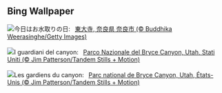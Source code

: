 ## Bing Wallpaper
![](https://www.bing.com/th?id=OHR.OmizutoriNew_JA-JP3433655435_UHD.jpg&w=1000)今日はお水取りの日:&nbsp;&ensp;[東大寺, 奈良県 奈良市 (© Buddhika Weerasinghe/Getty Images)](https://www.bing.com/th?id=OHR.OmizutoriNew_JA-JP3433655435_UHD.jpg)
<br><br/>
![](https://www.bing.com/th?id=OHR.BryceSnow_IT-IT2944842663_UHD.jpg&w=1000)I guardiani del canyon:&nbsp;&ensp;[Parco Nazionale del Bryce Canyon, Utah, Stati Uniti (© Jim Patterson/Tandem Stills + Motion)](https://www.bing.com/th?id=OHR.BryceSnow_IT-IT2944842663_UHD.jpg)
<br><br/>
![](https://www.bing.com/th?id=OHR.BryceSnow_FR-FR1248593635_UHD.jpg&w=1000)Les gardiens du canyon:&nbsp;&ensp;[Parc national de Bryce Canyon, Utah, États-Unis (© Jim Patterson/Tandem Stills + Motion)](https://www.bing.com/th?id=OHR.BryceSnow_FR-FR1248593635_UHD.jpg)
<br><br/>

